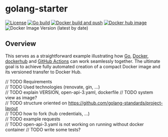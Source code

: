 # golang-starter

[![License](https://img.shields.io/badge/License-Apache%202.0-blue.svg)](https://opensource.org/licenses/Apache-2.0)
[![Go build](https://github.com/larmic/golang-starter/actions/workflows/go-build.yml/badge.svg)](https://github.com/larmic/golang-starter/actions/workflows/go-build.yml)
[![Docker build and push](https://github.com/larmic/golang-starter/actions/workflows/docker-build-and-push.yml/badge.svg)](https://github.com/larmic/golang-starter/actions/workflows/docker-build-and-push.yml)
[![Docker hub image](https://img.shields.io/docker/image-size/larmic/golang-starter-example?label=dockerhub)](https://hub.docker.com/repository/docker/larmic/golang-starter-example)
![Docker Image Version (latest by date)](https://img.shields.io/docker/v/larmic/golang-starter-example)

## Overview
This serves as a straightforward example illustrating how 
[Go](https://go.dev/), [Docker](https://www.docker.com/), [dockerhub](https://hub.docker.com/) 
and [GitHub Actions](https://github.com/features/actions) can work seamlessly together. 
The ultimate goal is to achieve fully automated creation of a compact Docker image and its versioned 
transfer to Docker Hub.

// TODO Requirements  
// TODO Used technologies (renovate, gin, ...)  
// TODO explain VERSION, open-api-3.yaml, dockerfile
// TODO system view as image?  
// TODO structure oriented on https://github.com/golang-standards/project-layout  
// TODO how to fork (hub credentials, ...)  
// TODO example requests  
// TODO open-api-3.yaml is not working on running without docker container
// TODO write some tests?